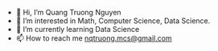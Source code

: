 - 👋 Hi, I’m Quang Truong Nguyen
- 👀 I’m interested in  Math, Computer Science, Data Science.
- 🌱 I’m currently learning Data Science
- 📫 How to reach me nqtruong.mcs@gmail.com

<!---
QuangTruong-Nguyen/QuangTruong-Nguyen is a ✨ special ✨ repository because its `README.md` (this file) appears on your GitHub profile.
You can click the Preview link to take a look at your changes.
--->

